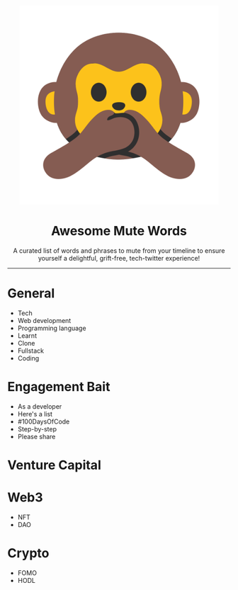 <div id="top"></div>
<!--
*** Thanks for checking out the awesome-mute-words repository! 
-->


<!-- PROJECT HEADER -->
<br />
<div align="center">
    <a href="https://github.com/medelman17/awesome-mute-words">
        <img src="https://raw.githubusercontent.com/medelman17/awesome-mute-words/main/logo.png" alt="logo" width="450" height="450" />
    </a>
    <h1 align="center">Awesome Mute Words</h1>
    <p align="center">
        A curated list of words and phrases to mute from your timeline to ensure yourself a delightful, grift-free, tech-twitter experience!
    <br />
    </p>
</div>

***

# General
* Tech
* Web development
* Programming language
* Learnt
* Clone
* Fullstack
* Coding

# Engagement Bait
* As a developer
* Here's a list
* #100DaysOfCode
* Step-by-step
* Please share

# Venture Capital

# Web3
* NFT
* DAO

# Crypto
* FOMO
* HODL



